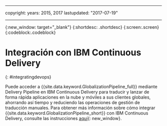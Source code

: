 ---

copyright:
  years: 2015, 2017
lastupdated: "2017-07-19"

  ---

{:new_window: target="_blank"}
{:shortdesc: .shortdesc}
{:screen:.screen}
{:codeblock:.codeblock}

# Integración con IBM Continuous Delivery
{: #integratingdevops}


Puede acceder a {{site.data.keyword.GlobalizationPipeline_full}} mediante Delivery Pipeline en IBM Continuous Delivery para traducir y lanzar de forma rápida aplicaciones en la nube y móviles a sus clientes globales, ahorrando así tiempo y reduciendo las operaciones de gestión de traducción manuales. Para obtener más información sobre cómo integrar {{site.data.keyword.GlobalizationPipeline_short}} con IBM Continuous Delivery, consulte las instrucciones [aquí](https://www.ibm.com/blogs/bluemix/2017/06/integrating-globalization-pipeline-devops/){: new_window}.


